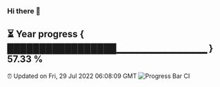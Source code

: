 ### Hi there 👋
⏳ Year progress { █████████████████▁▁▁▁▁▁▁▁▁▁▁▁▁ } 57.33 %
---
⏰ Updated on Fri, 29 Jul 2022 06:08:09 GMT
![Progress Bar CI](https://github.com/Moyi321/Moyi321/workflows/Progress%20Bar%20CI/badge.svg)
